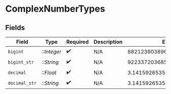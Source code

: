 # ComplexNumberTypes


## Fields

| Field                        | Type                         | Required                     | Description                  | Example                      |
| ---------------------------- | ---------------------------- | ---------------------------- | ---------------------------- | ---------------------------- |
| `bigint`                     | *::Integer*                  | :heavy_check_mark:           | N/A                          | 8821239038968084             |
| `bigint_str`                 | *::String*                   | :heavy_check_mark:           | N/A                          | 9223372036854775808          |
| `decimal`                    | *::Float*                    | :heavy_check_mark:           | N/A                          | 3.141592653589793            |
| `decimal_str`                | *::String*                   | :heavy_check_mark:           | N/A                          | 3.14159265358979344719667586 |